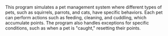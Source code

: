 This program simulates a pet management system where different types of pets, such as squirrels, parrots, and cats, have specific behaviors. Each pet can perform actions such as feeding, cleaning, and cuddling, which accumulate points. The program also handles exceptions for specific conditions, such as when a pet is "caught," resetting their points.
